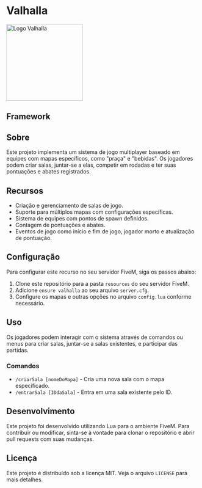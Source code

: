 # Valhalla

<img src="https://i.imgur.com/JBuv1zs.png" alt="Logo Valhalla" width="200"/>

## Framework 

## Sobre

Este projeto implementa um sistema de jogo multiplayer baseado em equipes com mapas específicos, como "praça" e "bebidas". Os jogadores podem criar salas, juntar-se a elas, competir em rodadas e ter suas pontuações e abates registrados.

## Recursos

- Criação e gerenciamento de salas de jogo.
- Suporte para múltiplos mapas com configurações específicas.
- Sistema de equipes com pontos de spawn definidos.
- Contagem de pontuações e abates.
- Eventos de jogo como início e fim de jogo, jogador morto e atualização de pontuação.

## Configuração

Para configurar este recurso no seu servidor FiveM, siga os passos abaixo:

1. Clone este repositório para a pasta `resources` do seu servidor FiveM.
2. Adicione `ensure valhalla` ao seu arquivo `server.cfg`.
3. Configure os mapas e outras opções no arquivo `config.lua` conforme necessário.

## Uso

Os jogadores podem interagir com o sistema através de comandos ou menus para criar salas, juntar-se a salas existentes, e participar das partidas.

### Comandos

- `/criarSala [nomeDoMapa]` - Cria uma nova sala com o mapa especificado.
- `/entrarSala [IDdaSala]` - Entra em uma sala existente pelo ID.

## Desenvolvimento

Este projeto foi desenvolvido utilizando Lua para o ambiente FiveM. Para contribuir ou modificar, sinta-se à vontade para clonar o repositório e abrir pull requests com suas mudanças.

## Licença

Este projeto é distribuído sob a licença MIT. Veja o arquivo `LICENSE` para mais detalhes.
